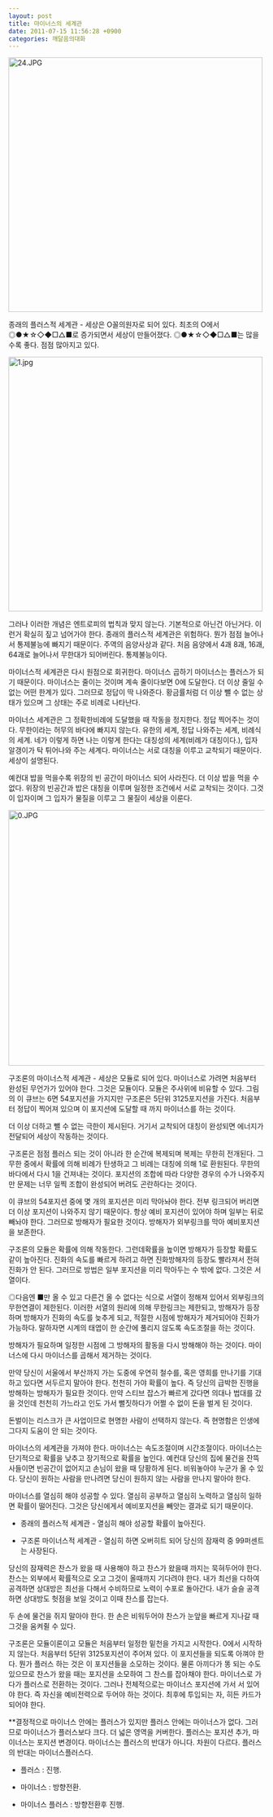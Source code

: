 ```yaml
---
layout: post
title: 마이너스의 세계관
date: 2011-07-15 11:56:28 +0900
categories: 깨달음의대화
---
```

 <img alt="24.JPG" src="assets/attach/images/198/177/182/24.JPG" width="500" height="500" />



종래의 플러스적 세계관 - 세상은 O꼴의원자로 되어 있다. 최초의 O에서 ◎●★☆◇◆□△■로 증가되면서 세상이 만들어졌다. ◎●★☆◇◆□△■는 많을수록 좋다. 점점 많아지고 있다.





<img alt="1.jpg" src="assets/attach/images/198/177/182/1.jpg" width="500" height="500" />



그러나 이러한 개념은 엔트로피의 법칙과 맞지 않는다. 기본적으로 아닌건 아닌거다. 이런거 확실히 짚고 넘어가야 한다. 종래의 플러스적 세계관은 위험하다. 뭔가 점점 늘어나서 통제불능에 빠지기 때문이다. 주역의 음양사상과 같다. 처음 음양에서 4괘 8괘, 16괘, 64괘로 늘어나서 무한대가 되어버린다. 통제불능이다. 



마이너스적 세계관은 다시 원점으로 회귀한다. 마이너스 곱하기 마이너스는 플러스가 되기 때문이다. 마이너스는 줄이는 것이며 계속 줄이다보면 0에 도달한다. 더 이상 줄일 수 없는 어떤 한계가 있다. 그러므로 정답이 딱 나와준다. 황금률처럼 더 이상 뺄 수 없는 상태가 있으며 그 상태는 주로 비례로 나타난다. 



마이너스 세계관은 그 정확한비례에 도달했을 때 작동을 정지한다. 정답 찍어주는 것이다. 무한이라는 허무의 바다에 빠지지 않는다. 유한의 세계, 정답 나와주는 세계, 비례식의 세계. 네가 이렇게 하면 나는 이렇게 한다는 대칭성의 세계(비례가 대칭이다.), 입자 알갱이가 탁 튀어나와 주는 세계다. 마이너스는 서로 대칭을 이루고 교착되기 때문이다. 세상이 설명된다.



예컨대 밥을 먹을수록 위장의 빈 공간이 마이너스 되어 사라진다. 더 이상 밥을 먹을 수 없다. 위장의 빈공간과 밥은 대칭을 이루며 일정한 조건에서 서로 교착되는 것이다. 그것이 입자이며 그 입자가 물질을 이루고 그 물질이 세상을 이룬다.





<img alt="0.JPG" src="assets/attach/images/198/177/182/0.JPG" width="506" height="502" />



구조론의 마이너스적 세계관 - 세상은 모듈로 되어 있다. 마이너스로 가려면 처음부터 완성된 무언가가 있어야 한다. 그것은 모듈이다. 모듈은 주사위에 비유할 수 있다. 그림의 이 큐브는 6면 54포지션을 가지지만 구조론은 5단위 3125포지션을 가진다. 처음부터 정답이 찍어져 있으며 이 포지션에 도달할 때 까지 마이너스를 하는 것이다. 



더 이상 더하고 뺄 수 없는 극한이 제시된다. 거기서 교착되어 대칭이 완성되면 에너지가 전달되어 세상이 작동하는 것이다.



구조론은 점점 플러스 되는 것이 아니라 한 순간에 복제되며 복제는 무한히 전개된다. 그 무한 중에서 확률에 의해 비례가 탄생하고 그 비례는 대칭에 의해 1로 환원된다. 무한의 바다에서 다시 1을 건져내는 것이다. 포지션의 조합에 따라 다양한 경우의 수가 나와주지만 문제는 너무 일찍 조합이 완성되어 버려도 곤란하다는 것이다.



이 큐브의 54포지션 중에 몇 개의 포지션은 미리 막아놔야 한다. 전부 링크되어 버리면 더 이상 포지션이 나와주지 않기 때문이다. 항상 예비 포지션이 있어야 하며 일부는 뒤로 빼놔야 한다. 그러므로 방해자가 필요한 것이다. 방해자가 외부링크를 막아 예비포지션을 보존한다.



구조론의 모듈은 확률에 의해 작동한다. 그런데확률을 높이면 방해자가 등장할 확률도 같이 높아진다. 진화의 속도를 빠르게 하려고 하면 진화방해자의 등장도 빨라져서 전혀 진화가 안 된다. 그러므로 방법은 일부 포지션을 미리 막아두는 수 밖에 없다. 그것은 서열이다.



◎다음엔 ■만 올 수 있고 다른건 올 수 없다는 식으로 서열이 정해져 있어서 외부링크의 무한연결이 제한된다. 이러한 서열의 원리에 의해 무한링크는 제한되고, 방해자가 등장하며 방해자가 진화의 속도를 늦추게 되고, 적절한 시점에 방해자가 제거되어야 진화가 가능하다. 말하자면 시계의 태엽이 한 순간에 풀리지 않도록 속도조절을 하는 것이다. 



방해자가 필요하며 일정한 시점에 그 방해자의 활동을 다시 방해해야 하는 것이다. 마이너스에 다시 마이너스를 곱해서 제거하는 것이다. 



만약 당신이 서울에서 부산까지 가는 도중에 우연히 철수를, 혹은 영희를 만나기를 기대하고 있다면 서두르지 말아야 한다. 천천히 가야 확률이 높다. 즉 당신의 급박한 진행을 방해하는 방해자가 필요한 것이다. 만약 스티브 잡스가 빠르게 갔다면 의대나 법대를 갔을 것인데 천천히 가느라고 인도 가서 뻘짓하다가 어쩔 수 없이 돈을 벌게 된 것이다. 



돈벌이는 리스크가 큰 사업이므로 현명한 사람이 선택하지 않는다. 즉 현명함은 인생에 그다지 도움이 안 되는 것이다.



마이너스의 세계관을 가져야 한다. 마이너스는 속도조절이며 시간조절이다. 마이너스는 단기적으로 확률을 낮추고 장기적으로 확률을 높인다. 예컨대 당신의 집에 물건을 잔뜩 사들이면 빈공간이 없어지고 손님이 왔을 때 당황하게 된다. 비워놓아야 누군가 올 수 있다. 당신이 원하는 사람을 만나려면 당신이 원하지 않는 사람을 만나지 말아야 한다.



마이너스를 열심히 해야 성공할 수 있다. 열심히 공부하고 열심히 노력하고 열심히 일하면 확률이 떨어진다. 그것은 당신에게서 예비포지션을 빼앗는 결과로 되기 때문이다.



* 종래의 플러스적 세계관 - 열심히 해야 성공할 확률이 높아진다.

* 구조론 마이너스적 세계관 - 열심히 하면 오버히트 되어 당신의 잠재력 중 99퍼센트는 사장된다. 



당신의 잠재력은 찬스가 왔을 때 사용해야 하고 찬스가 왔을때 까지는 묵혀두어야 한다. 찬스는 외부에서 확률적으로 오고 그것이 올때까지 기다려야 한다. 내가 최선을 다하여 공격하면 상대방은 최선을 다해서 수비하므로 노력이 수포로 돌아간다. 내가 슬슬 공격하면 상대방도 헛점을 보일 것이고 이때 찬스를 잡는다.



두 손에 물건을 쥐지 말아야 한다. 한 손은 비워두어야 찬스가 눈앞을 빠르게 지나갈 때 그것을 움켜쥘 수 있다. 



구조론은 모듈이론이고 모듈은 처음부터 일정한 밑천을 가지고 시작한다. 0에서 시작하지 않는다. 처음부터 5단위 3125포지션이 주어져 있다. 이 포지션들을 되도록 아껴야 한다. 뭔가 플러스 하는 것은 이 포지션들을 소모하는 것이다. 물론 아끼다가 똥 되는 수도 있으므로 찬스가 왔을 때는 포지션을 소모하여 그 찬스를 잡아채야 한다. 마이너스로 가다가 플러스로 전환하는 것이다. 그러나 전체적으로는 마이너스 포지션에 가서 서 있어야 한다. 즉 자신을 예비전력으로 두어야 하는 것이다. 최후에 투입되는 자, 히든 카드가 되어야 한다. 





**결정적으로 마이너스 안에는 플러스가 있지만 플러스 안에는 마이너스가 없다. 그러므로 마이너스가 플러스보다 크다. 더 넓은 영역을 커버한다. 플러스는 포지션 추가, 마이너스는 포지션 변경이다. 마이너스는 플러스의 반대가 아니다. 차원이 다르다. 플러스의 반대는 마이너스플러스다. 



- 플러스 : 진행.

- 마이너스 : 방향전환.

- 마이너스 플러스 : 방향전환후 진행.
